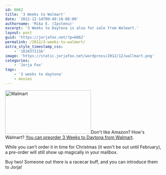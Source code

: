 ```yaml
---
id: 6062
title: '3 Weeks to Walmart'
date: '2012-12-14T09:40:18-08:00'
authorname: 'Mika E. (Ipstenu)'
excerpt: '3 Weeks to Daytona is also for sale from Walmart.'
layout: post
guid: 'https://jorjafox.net/?p=6062'
permalink: /2012/3-weeks-to-walmart/
astra_style_timestamp_css:
    - '1634371116'
image: 'https://static.jorjafox.net/wordpress/2012/12/wallmart.png'
categories:
    - 'Jorja Fox'
tags:
    - '3 weeks to daytona'
    - movies
---
```


<a href="//static.jorjafox.net/wordpress/2012/12/wallmart.png"><img class="alignleft size-medium wp-image-6078" alt="Walmart" src="//static.jorjafox.net/wordpress/2012/12/wallmart-276x140.png" width="276" height="140" /></a>Don't like Amazon? How's Walmart? <a href="http://www.walmart.com/ip/22373462">You can preorder 3 Weeks to Daytona from Walmart</a>.

While you can't order it in time for Christmas (it won't be out until February), a pre-order will still show up magically in your mailbox.

Buy two! Someone out there is a racecar buff, and you can introduce them to Jorja!
